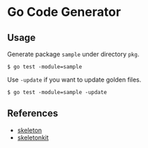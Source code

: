 # Go Code Generator

## Usage
Generate package `sample` under directory `pkg`.
```shell
$ go test -module=sample
```

Use `-update` if you want to update golden files.
```shell
$ go test -module=sample -update
```

## References
- [skeleton](https://github.com/gostaticanalysis/skeleton)
- [skeletonkit](https://github.com/gostaticanalysis/skeletonkit)
